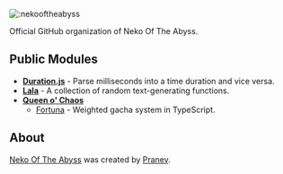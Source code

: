 ![:nekooftheabyss](https://count.nekooftheabyss.moe/get/@nekooftheabyss-git?theme=gelbooru)

Official GitHub organization of Neko Of The Abyss.

## Public Modules
- [**Duration.js**](https://github.com/nekooftheabyss/duration.js) - Parse milliseconds into a time duration and vice versa.
- [**Lala**](https://github.com/nekooftheabyss/lala) - A collection of random text-generating functions.
- [**Queen o' Chaos**](https://github.com/queenochaos)
  - [Fortuna](https://github.com/queenochaos/fortuna) - Weighted gacha system in TypeScript.

## About
[Neko Of The Abyss](https://nekooftheabyss.moe) was created by [Pranev](https://github.com/retraigo).
